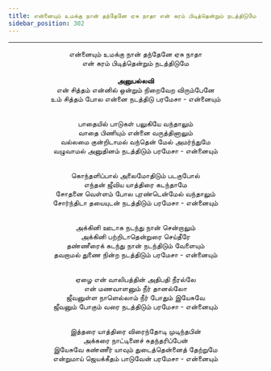 ```yaml
---
title: என்னையும் உமக்கு நான் தந்தேனே ஏசு நாதா என் கரம் பிடித்தென்றும் நடத்திடுமே
sidebar_position: 302
---
```


---
<center>
என்னையும் உமக்கு நான் தந்தேனே ஏசு நாதா<br/>
என் கரம் பிடித்தென்றும் நடத்திடுமே<br/>
<br/><strong>அனுபல்லவி</strong><br/>
என் சித்தம் என்னில் ஒன்றும் நிறைவேற விரும்பேனே<br/>
உம் சித்தம் போல என்னை நடத்திடு பரமேசா  - என்னையும்<br/><br/>

பாதையில் பாடுகள் பலுகியே வந்தாலும்<br/>
வாதை பிணியும் என்னை வருத்தினாலும்<br/>
வல்லமை குன்றிடாமல் வந்தென் மேல் அமர்ந்துமே<br/>
வழுவாமல் அனுதினம் நடத்திடும் பரமேசா               - என்னையும்<br/><br/>

கொந்தளிப்பால் அலைமோதிடும் படகுபோல்<br/>
எந்தன் ஜீவிய யாத்திரை கடந்தாமே<br/>
சோதனை வெள்ளம் போல புரண்டென்மேல் வந்தாலும்<br/>
சோர்ந்திடா தயையுடன் நடத்திடும் பரமேசா               - என்னையும்<br/><br/>

அக்கினி ஊடாக நடந்து நான் சென்றாலும்<br/>
அக்கினி பற்றிடாதென்றுரை செய்தீரே<br/>
தண்ணீரைக் கடந்து நான் நடந்திடும் வேளையும்<br/>
தவறாமல் துணை நின்ற நடத்திடும் பரமேசா               - என்னையும்<br/><br/>

ஏழை என் வாலிபத்தின் அதிபதி நீரல்லே<br/>
என் மணவாளனும் நீர் தானல்லோ<br/>
ஜீவனுள்ள நாளெல்லாம் நீர் போதும் இயேசுவே<br/>
ஜீவனும் போகும் வரை நடத்திடும் பரமேசா               - என்னையும்<br/><br/>

இத்தரை யாத்திரை விரைந்தோடி முடிந்தபின்<br/>
அக்கரை நாட்டினைச் சுதந்தரிப்பேன்<br/>
இயேசுவே கண்ணீர் யாவும் துடைத்தென்னைத் தேற்றுமே<br/>
என்றுமாய் ஜெயக்கீதம் பாடுவேன் பரமேசா                - என்னையும்
</center>